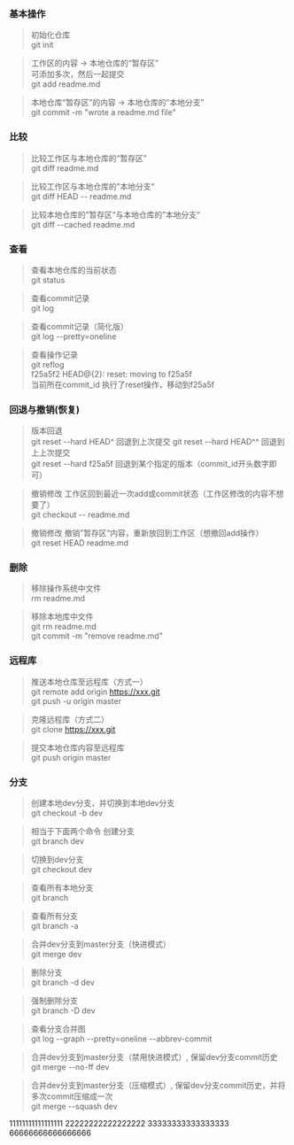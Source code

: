 ### 基本操作
> 初始化仓库  
git init  

> 工作区的内容 -> 本地仓库的“暂存区”  
> 可添加多次，然后一起提交  
git add readme.md  

> 本地仓库“暂存区”的内容 -> 本地仓库的“本地分支”   
git commit -m "wrote a readme.md file"

### 比较
> 比较工作区与本地仓库的“暂存区”  
git diff readme.md

> 比较工作区与本地仓库的”本地分支“   
git diff HEAD -- readme.md

> 比较本地仓库的”暂存区“与本地仓库的”本地分支“  
git diff --cached readme.md

### 查看
> 查看本地仓库的当前状态  
git status

> 查看commit记录  
git log

> 查看commit记录（简化版）  
git log --pretty=oneline  

> 查看操作记录  
git reflog  
    f25a5f2              HEAD@{2}: reset: moving to f25a5f   
当前所在commit_id         执行了reset操作，移动到f25a5f

### 回退与撤销(恢复)
> 版本回退  
git reset --hard HEAD^   回退到上次提交 
git reset --hard HEAD^^  回退到上上次提交  
git reset --hard f25a5f  回退到某个指定的版本（commit_id开头数字即可） 

> 撤销修改 工作区回到最近一次add或commit状态（工作区修改的内容不想要了）  
git checkout -- readme.md 

> 撤销修改 撤销”暂存区“内容，重新放回到工作区（想撤回add操作）  
git reset HEAD readme.md

### 删除
> 移除操作系统中文件  
rm readme.md     

> 移除本地库中文件   
git rm readme.md   
git commit -m "remove readme.md"

### 远程库
> 推送本地仓库至远程库（方式一）  
git remote add origin https://xxx.git   
git push -u origin master

> 克隆远程库（方式二）   
git clone https://xxx.git

> 提交本地仓库内容至远程库  
git push origin master

### 分支
> 创建本地dev分支，并切换到本地dev分支   
git checkout -b dev   

> 相当于下面两个命令
> 创建分支   
git branch dev   

> 切换到dev分支     
git checkout dev

> 查看所有本地分支  
git branch

> 查看所有分支  
git branch -a

> 合并dev分支到master分支（快进模式）    
git merge dev

> 删除分支   
git branch -d dev

> 强制删除分支   
git branch -D dev  

> 查看分支合并图   
git log --graph --pretty=oneline --abbrev-commit

> 合并dev分支到master分支（禁用快进模式）, 保留dev分支commit历史
git merge --no-ff dev


> 合并dev分支到master分支（压缩模式）, 保留dev分支commit历史，并将多次commit压缩成一次  
git merge --squash dev

11111111111111111
22222222222222222
33333333333333333
66666666666666666














